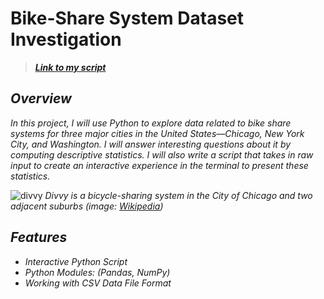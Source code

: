 # Bike-Share System Dataset Investigation
> [<i><b>Link to my script</b></i>](https://github.com/HaCkeMati314n/bikeshare-dataset-investigation/blob/main/bikeshare.py)<br>
## <i>Overview</i>
<i>In this project, I will use Python to explore data related to bike share systems for three major cities in the United States—Chicago, New York City, and Washington.
I will answer interesting questions about it by computing descriptive statistics. I will also write a script that takes in raw input to create an interactive experience in the terminal to present these statistics.</i>

![divvy](https://github.com/HaCkeMati314n/bikeshare-dataset-investigation/assets/94754426/a263c4e1-50e7-4397-ad5f-ce2a4b257776)
<i>Divvy is a bicycle-sharing system in the City of Chicago and two adjacent suburbs (image: [Wikipedia](https://en.wikipedia.org/wiki/Divvy))</i>
<br>

## <i>Features</i>
<i>

* Interactive Python Script
* Python Modules: (Pandas, NumPy)
* Working with CSV Data File Format
</i>
